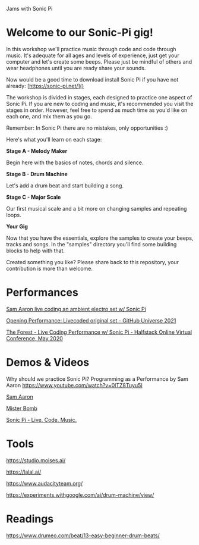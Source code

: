 Jams with Sonic Pi

# Welcome to our Sonic-Pi gig!

In this workshop we'll practice music through code and code through music. It's adequate for all ages and levels of experience,  just get your computer and let's create some beeps. Please just be mindful of others and wear headphones until you are ready share your sounds.

Now would be a good time to download install Sonic PI if you have not already: [https://sonic-pi.net/]()

The workshop is divided in stages, each designed to practice one aspect of Sonic Pi. If you are new to coding and music, it's recommended you visit the stages in order. However, feel free to spend as much time as you'd like on each one, and mix them as you go.

Remember: In Sonic Pi there are no mistakes, only opportunities :)

Here's what you'll learn on each stage:

**Stage A - Melody Maker**

Begin here with the basics of notes, chords and silence.

**Stage B - Drum Machine**

Let's add a drum beat and start building a song.

**Stage C - Major Scale**

Our first musical scale and a bit more on changing samples and repeating loops.

**Your Gig**

Now that you have the essentials, explore the samples to create your beeps, tracks and songs. In the "samples" directory you'll find some building blocks to help with that.

Created something you like? Please share back to this repository, your contribution is more than welcome.

# Performances

[Sam Aaron live coding an ambient electro set w/ Sonic Pi](https://www.youtube.com/watch?v=G1m0aX9Lpts&t=409s)

[Opening Performance: Livecoded original set - GitHub Universe 2021](https://www.youtube.com/watch?v=JDxhkdm_t1U)

[The Forest - Live Coding Performance w/ Sonic Pi - Halfstack Online Virtual Conference, May 2020](https://www.youtube.com/watch?v=-vDEIG_kiGk&t=900s)

# Demos & Videos

Why should we practice Sonic Pi?
Programming as a Performance by Sam Aaron
https://www.youtube.com/watch?v=0lTZ8Tuyu5I

[Sam Aaron](https://www.youtube.com/@SamAaron)

[Mister Bomb](https://www.youtube.com/@MrBombMusic)

[Sonic Pi - Live. Code. Music.](https://www.youtube.com/watch?v=suH_goWVBeA&t=53s)

# Tools

https://studio.moises.ai/

https://lalal.ai/

https://www.audacityteam.org/

https://experiments.withgoogle.com/ai/drum-machine/view/

# Readings

https://www.drumeo.com/beat/13-easy-beginner-drum-beats/
